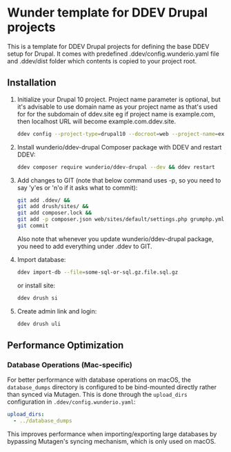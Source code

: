 # Wunder template for DDEV Drupal projects

This is a template for DDEV Drupal projects for defining the base DDEV setup for Drupal.
It comes with predefined .ddev/config.wunderio.yaml file and .ddev/dist folder which
contents is copied to your project root.

## Installation

1. Initialize your Drupal 10 project. Project name parameter is optional, but
it's advisable to use domain name as your project name as that's used for for
the subdomain of ddev.site eg if project name is example.com, then localhost
URL will become example.com.ddev.site.

    ```bash
    ddev config --project-type=drupal10 --docroot=web --project-name=example.com
    ```

2. Install wunderio/ddev-drupal Composer package with DDEV and restart DDEV:

   ```bash
   ddev composer require wunderio/ddev-drupal --dev && ddev restart
   ```

3. Add changes to GIT (note that below command uses -p, so you need to say 'y'es or 'n'o if it asks what to commit):

   ```bash
   git add .ddev/ &&
   git add drush/sites/ &&
   git add composer.lock &&
   git add -p composer.json web/sites/default/settings.php grumphp.yml &&
   git commit
   ```

   Also note that whenever you update wunderio/ddev-drupal package, you need to add everything under .ddev to GIT.

4. Import database:

   ```bash
   ddev import-db --file=some-sql-or-sql.gz.file.sql.gz
   ```

   or install site:

   ```bash
   ddev drush si
   ```

5. Create admin link and login:

   ```bash
   ddev drush uli
   ```

## Performance Optimization

### Database Operations (Mac-specific)

For better performance with database operations on macOS, the `database_dumps` directory
is configured to be bind-mounted directly rather than synced via Mutagen. This is done
through the `upload_dirs` configuration in `.ddev/config.wunderio.yaml`:

```yaml
upload_dirs:
  - ../database_dumps
```

This improves performance when importing/exporting large databases by bypassing
Mutagen's syncing mechanism, which is only used on macOS.

